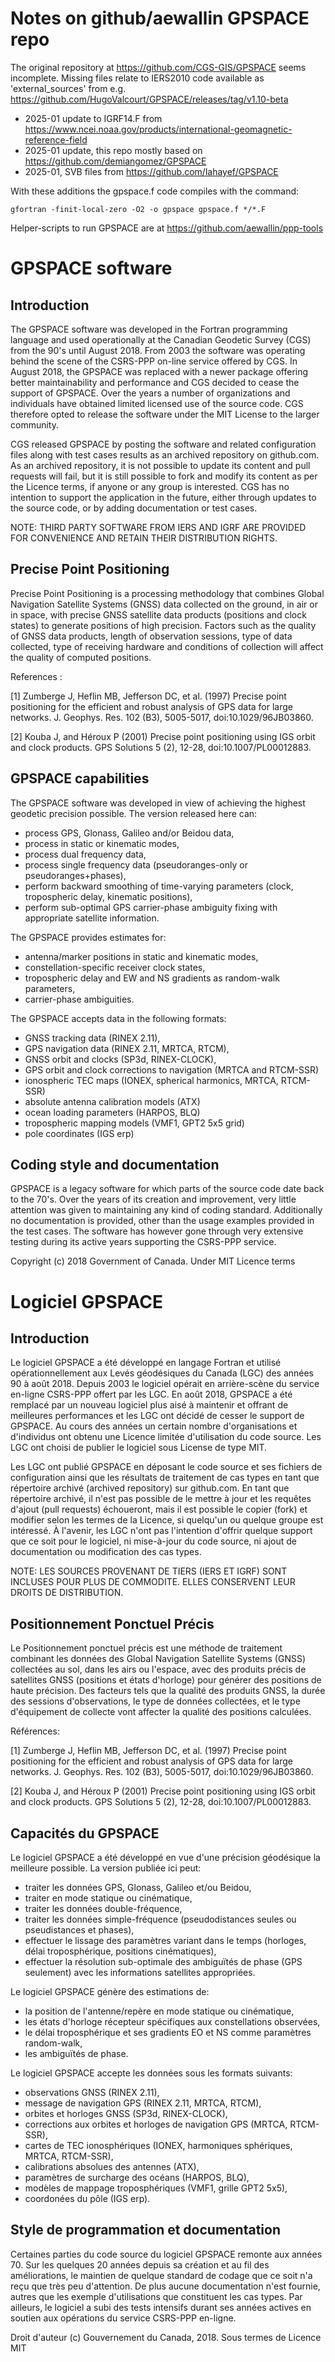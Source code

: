 # Notes on github/aewallin GPSPACE repo

The original repository at https://github.com/CGS-GIS/GPSPACE seems incomplete. Missing files relate to IERS2010 code available as 'external_sources' from e.g. https://github.com/HugoValcourt/GPSPACE/releases/tag/v1.10-beta

* 2025-01 update to IGRF14.F from https://www.ncei.noaa.gov/products/international-geomagnetic-reference-field
* 2025-01 update, this repo mostly based on https://github.com/demiangomez/GPSPACE
* 2025-01, SVB files from https://github.com/lahayef/GPSPACE

With these additions the gpspace.f code compiles with the command:

`gfortran -finit-local-zero -O2 -o gpspace gpspace.f */*.F`

Helper-scripts to run GPSPACE are at https://github.com/aewallin/ppp-tools

# GPSPACE software

## Introduction

The GPSPACE software was developed in the Fortran programming language and used operationally at the Canadian Geodetic Survey (CGS) from the 90's until August 2018. From 2003 the software was operating behind the scene of the CSRS-PPP on-line service offered by CGS. In August 2018, the GPSPACE was replaced with a newer package offering better maintainability and performance and CGS decided to cease the support of GPSPACE. Over the years a number of organizations and individuals have obtained limited licensed use of the source code. CGS therefore opted to release the software under the MIT License to the larger community.

CGS released GPSPACE by posting the software and related configuration files along with test cases results as an archived repository on github.com. As an archived repository, it is not possible to update its content and pull requests will fail, but it is still possible to fork and modify its content as per the Licence terms, if anyone or any group is interested. CGS has no intention to support the application in the future, either through updates to the source code, or by adding documentation or test cases.

NOTE: THIRD PARTY SOFTWARE FROM IERS AND IGRF ARE PROVIDED FOR CONVENIENCE AND
RETAIN THEIR DISTRIBUTION RIGHTS.

## Precise Point Positioning

Precise Point Positioning is a processing methodology that combines Global Navigation Satellite Systems (GNSS) data collected on the ground, in air or in space, with precise GNSS satellite data products (positions and clock states) to generate positions of high precision. Factors such as the quality of GNSS data products, length of observation sessions, type of data collected, type of receiving hardware and conditions of collection will affect the quality of computed positions.

References :

 [1] Zumberge J, Heflin MB, Jefferson DC, et al. (1997) Precise point positioning for the efficient and robust analysis of GPS data for large networks. J. Geophys. Res. 102 (B3), 5005-5017, doi:10.1029/96JB03860.
 
 [2] Kouba J, and Héroux P (2001) Precise point positioning using IGS orbit and clock products. GPS Solutions 5 (2), 12-28, doi:10.1007/PL00012883.
 
## GPSPACE capabilities

The GPSPACE software was developed in view of achieving the highest geodetic precision possible. The version released here can:
 - process GPS, Glonass, Galileo and/or Beidou data,
 - process in static or kinematic modes,
 - process dual frequency data,
 - process single frequency data (pseudoranges-only or pseudoranges+phases),
 - perform backward smoothing of time-varying parameters (clock, tropospheric delay, kinematic positions),
 - perform sub-optimal GPS carrier-phase ambiguity fixing with appropriate satellite information.
 
The GPSPACE provides estimates for:
 - antenna/marker positions in static and kinematic modes,
 - constellation-specific receiver clock states,
 - tropospheric delay and EW and NS gradients as random-walk parameters,
 - carrier-phase ambiguities.
 
The GPSPACE accepts data in the following formats:
 - GNSS tracking data (RINEX 2.11),
 - GPS navigation data (RINEX 2.11, MRTCA, RTCM),
 - GNSS orbit and clocks (SP3d, RINEX-CLOCK),
 - GPS orbit and clock corrections to navigation (MRTCA and RTCM-SSR)
 - ionospheric TEC maps (IONEX, spherical harmonics, MRTCA, RTCM-SSR)
 - absolute antenna calibration models (ATX)
 - ocean loading parameters (HARPOS, BLQ)
 - tropospheric mapping models (VMF1, GPT2 5x5 grid)
 - pole coordinates (IGS erp)
 
## Coding style and documentation

GPSPACE is a legacy software for which parts of the source code date back to the 70's. Over the years of its creation and improvement, very little attention was given to maintaining any kind of coding standard. Additionally no documentation is provided, other than the usage examples provided in the test cases. The software has however gone through very extensive testing during its active years supporting the CSRS-PPP service.

Copyright (c) 2018 Government of Canada. Under MIT Licence terms


# Logiciel GPSPACE

## Introduction

Le logiciel GPSPACE a été développé en langage Fortran et utilisé opérationnellement aux Levés géodésiques du Canada (LGC) des années 90 à août 2018. Depuis 2003 le logiciel opérait en arrière-scène du service en-ligne CSRS-PPP offert par les LGC. En août 2018, GPSPACE a été remplacé par un nouveau logiciel plus aisé à maintenir et offrant de meilleures performances et les LGC ont décidé de cesser le support de GPSPACE. Au cours des années un certain nombre d'organisations et d'individus ont obtenu une Licence limitée d'utilisation du code source. Les LGC ont choisi de publier le logiciel sous License de type MIT.

Les LGC ont publié GPSPACE en déposant le code source et ses fichiers de configuration ainsi que les résultats de traitement de cas types en tant que répertoire archivé (archived repository) sur github.com. En tant que répertoire archivé, il n'est pas possible de le mettre à jour et les requêtes d'ajout (pull requests) échoueront, mais il est possible le copier (fork) et modifier selon les termes de la Licence, si quelqu'un ou quelque groupe est intéressé. À l'avenir, les LGC n'ont pas l'intention d'offrir quelque support que ce soit pour le logiciel, ni mise-à-jour du code source, ni ajout de documentation ou modification des cas types.

NOTE: LES SOURCES PROVENANT DE TIERS (IERS ET IGRF) SONT INCLUSES POUR PLUS DE COMMODITE. ELLES CONSERVENT LEUR DROITS DE DISTRIBUTION.

## Positionnement Ponctuel Précis

Le Positionnement ponctuel précis est une méthode de traitement combinant les données des Global Navigation Satellite Systems (GNSS) collectées au sol, dans les airs ou l'espace, avec des produits précis de satellites GNSS (positions et états d'horloge) pour générer des positions de haute précision. Des facteurs tels que la qualité des produits GNSS, la durée des sessions d'observations, le type de données collectées, et le type d'équipement de collecte vont affecter la qualité des positions calculées.

Références:

 [1] Zumberge J, Heflin MB, Jefferson DC, et al. (1997) Precise point positioning for the efficient and robust analysis of GPS data for large networks. J. Geophys. Res. 102 (B3), 5005-5017, doi:10.1029/96JB03860.
 
 [2] Kouba J, and Héroux P (2001) Precise point positioning using IGS orbit and clock products. GPS Solutions 5 (2), 12-28, doi:10.1007/PL00012883.
 
## Capacités du GPSPACE 

Le logiciel GPSPACE a été développé en vue d'une précision géodésique la meilleure possible. La version publiée ici peut:
 - traiter les données GPS, Glonass, Galileo et/ou Beidou,
 - traiter en mode statique ou cinématique,
 - traiter les données double-fréquence,
 - traiter les données simple-fréquence (pseudodistances seules ou pseudistances et phases),
 - effectuer le lissage des paramètres variant dans le temps (horloges, délai troposphérique, positions cinématiques),
 - effectuer la résolution sub-optimale des ambiguïtés de phase (GPS seulement) avec les informations satellites appropriées.
 
Le logiciel GPSPACE génère des estimations de:
 - la position de l'antenne/repère en mode statique ou cinématique,
 - les états d'horloge récepteur spécifiques aux constellations observées,
 - le délai troposphérique et ses gradients EO et NS comme paramètres random-walk,
 - les ambiguïtés de phase.
 
Le logiciel GPSPACE accepte les données sous les formats suivants:
 - observations GNSS (RINEX 2.11),
 - message de navigation GPS (RINEX 2.11, MRTCA, RTCM),
 - orbites et horloges GNSS (SP3d, RINEX-CLOCK),
 - corrections aux orbites et horloges de navigation GPS (MRTCA, RTCM-SSR),
 - cartes de TEC ionosphériques (IONEX, harmoniques sphériques, MRTCA, RTCM-SSR),
 - calibrations absolues des antennes (ATX),
 - paramètres de surcharge des océans (HARPOS, BLQ),
 - modèles de mappage troposphériques (VMF1, grille GPT2 5x5),
 - coordonées du pôle (IGS erp).
 
## Style de programmation et documentation

Certaines parties du code source du logiciel GPSPACE remonte aux années 70. Sur les quelques 20 années depuis sa création et au fil des améliorations, le maintien de quelque standard de codage que ce soit n'a reçu que très peu d'attention. De plus aucune documentation n'est fournie, autres que les exemple d'utilisations que constituent les cas types. Par ailleurs, le logiciel a subi des tests intensifs durant ses années actives en soutien aux opérations du service CSRS-PPP en-ligne.

Droit d'auteur (c) Gouvernement du Canada, 2018. Sous termes de Licence MIT
